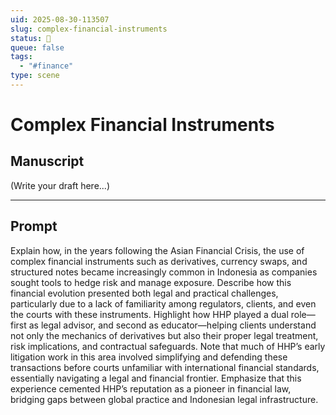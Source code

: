 ```yaml
---
uid: 2025-08-30-113507
slug: complex-financial-instruments
status: 💬
queue: false
tags:
  - "#finance"
type: scene
---
```


# Complex Financial Instruments

## Manuscript

(Write your draft here...)

---

## Prompt

Explain how, in the years following the Asian Financial Crisis, the use of complex financial instruments such as derivatives, currency swaps, and structured notes became increasingly common in Indonesia as companies sought tools to hedge risk and manage exposure.
Describe how this financial evolution presented both legal and practical challenges, particularly due to a lack of familiarity among regulators, clients, and even the courts with these instruments.
Highlight how HHP played a dual role—first as legal advisor, and second as educator—helping clients understand not only the mechanics of derivatives but also their proper legal treatment, risk implications, and contractual safeguards.
Note that much of HHP’s early litigation work in this area involved simplifying and defending these transactions before courts unfamiliar with international financial standards, essentially navigating a legal and financial frontier.
Emphasize that this experience cemented HHP’s reputation as a pioneer in financial law, bridging gaps between global practice and Indonesian legal infrastructure.
